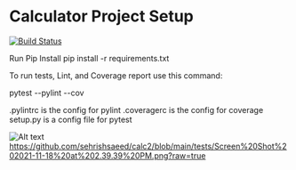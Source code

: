 # Calculator Project Setup
[![Build Status](https://app.travis-ci.com/sehrishsaeed/calc2.svg?branch=main)](https://app.travis-ci.com/sehrishsaeed/calc2)

Run Pip Install
pip install -r requirements.txt

To run tests, Lint, and Coverage report use this command:

pytest  --pylint --cov

.pylintrc is the config for pylint
.coveragerc is the config for coverage
setup.py is a config file for pytest

![Alt text](/relative/path/to/img.jpg?raw=true "Optional Title")
https://github.com/sehrishsaeed/calc2/blob/main/tests/Screen%20Shot%202021-11-18%20at%202.39.39%20PM.png?raw=true
